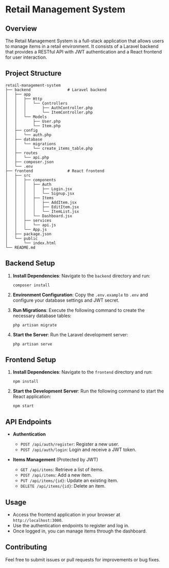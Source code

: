 # Retail Management System

## Overview
The Retail Management System is a full-stack application that allows users to manage items in a retail environment. It consists of a Laravel backend that provides a RESTful API with JWT authentication and a React frontend for user interaction.

## Project Structure
```
retail-management-system
├── backend                # Laravel backend
│   ├── app
│   │   ├── Http
│   │   │   └── Controllers
│   │   │       ├── AuthController.php
│   │   │       └── ItemController.php
│   │   └── Models
│   │       ├── User.php
│   │       └── Item.php
│   ├── config
│   │   └── auth.php
│   ├── database
│   │   └── migrations
│   │       └── create_items_table.php
│   ├── routes
│   │   └── api.php
│   ├── composer.json
│   └── .env
├── frontend               # React frontend
│   ├── src
│   │   ├── components
│   │   │   ├── Auth
│   │   │   │   ├── Login.jsx
│   │   │   │   └── Signup.jsx
│   │   │   ├── Items
│   │   │   │   ├── AddItem.jsx
│   │   │   │   ├── EditItem.jsx
│   │   │   │   └── ItemList.jsx
│   │   │   └── Dashboard.jsx
│   │   ├── services
│   │   │   └── api.js
│   │   └── App.js
│   ├── package.json
│   └── public
│       └── index.html
└── README.md
```

## Backend Setup
1. **Install Dependencies**: Navigate to the `backend` directory and run:
   ```
   composer install
   ```

2. **Environment Configuration**: Copy the `.env.example` to `.env` and configure your database settings and JWT secret.

3. **Run Migrations**: Execute the following command to create the necessary database tables:
   ```
   php artisan migrate
   ```

4. **Start the Server**: Run the Laravel development server:
   ```
   php artisan serve
   ```

## Frontend Setup
1. **Install Dependencies**: Navigate to the `frontend` directory and run:
   ```
   npm install
   ```

2. **Start the Development Server**: Run the following command to start the React application:
   ```
   npm start
   ```

## API Endpoints
- **Authentication**
  - `POST /api/auth/register`: Register a new user.
  - `POST /api/auth/login`: Login and receive a JWT token.

- **Items Management** (Protected by JWT)
  - `GET /api/items`: Retrieve a list of items.
  - `POST /api/items`: Add a new item.
  - `PUT /api/items/{id}`: Update an existing item.
  - `DELETE /api/items/{id}`: Delete an item.

## Usage
- Access the frontend application in your browser at `http://localhost:3000`.
- Use the authentication endpoints to register and log in.
- Once logged in, you can manage items through the dashboard.

## Contributing
Feel free to submit issues or pull requests for improvements or bug fixes.